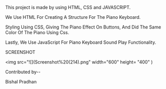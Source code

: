 This project is made by using HTML, CSS and JAVASCRIPT.

We Use HTML For Creating A Structure For The Piano Keyboard.

Styling Using CSS, Giving The Piano Effect On Buttons, And Did The Same Color Of The Piano Using Css.

Lastly, We Use JavaScript For Piano Keyboard Sound Play Functionality.


SCREENSHOT


<img src="![](Screenshot%20(214).png" width="600" height= "400" )



Contributed by--

Bishal Pradhan